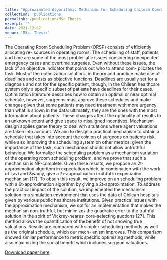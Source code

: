 ```yaml
---
title: "Approximated Algorithmic Mechanism for Scheduling Chilean Operating Rooms with Multi-Agent Based Simulation"
collection: 'publications'
permalink: /publication/MSc_Thesis
excerpt: ''
date: 2021-12-02
venue: 'MSc. Thesis'
---
```

The Operating Room Scheduling Problem (ORSP) consists of efficiently allocating re-
sources in operating rooms. The scheduling of staff, patients and time are some of the most
problematic issues considering unexpected emergency cases and overtime surgeries. Even
without these issues, the lack of an objective indicator that points out who to attend com-
plicates the task.
Most of the optimization solutions, in theory and practice make use of deadlines and costs
as objective functions. Deadlines are usually set for a diagnosis and not for the specific
patient, though, in the Chilean healthcare system only a specific subset of patients have
deadlines for their cases. Optimization literature describes how to obtain an optimal or near
optimal schedule, however, surgeons must approve these schedules and make changes given
that some patients may need treatment with more urgency than what is shown in the data:
ultimately, they are the ones with the most information about patients. These changes affect
the optimality of results to an unknown extent and give space to misaligned incentives.
Mechanism design applies game theory to deal with situations where agent valuations are
taken into account. We aim to design a practical mechanism to obtain a schedule that takes
into account the opinion of surgeons on patients risk, while also improving the scheduling
system on other metrics: given the importance of the task, such mechanism should not allow
untruthful behaviour.
We formalize the scheduling problem as a mechanism variation of the operating room
scheduling problem, and we prove that such a mechanism is NP-complete. Given these
results, we propose an 2t-approximation algorithm in expectation which, in combination
with the work of Lavi and Swamy, give a 2t-approximation truthful in expectation mechanism
[17]. To obtain this result, we improve on an scheduling problem with a 6t-approximation
algorithm by giving a 2t-approximation.
To address the practical impact of the solution, we implemented the mechanism solution
in a simulation environment that uses the data of Chilean hospitals given by various public
healthcare institutions. Given practical issues with the approximation mechanism, we opt
for an implementation that makes the mechanism non-truthful, but minimizes the quadratic
error to the truthful solution in the spirit of Vickrey-nearest core-selecting auctions [27]. This
method allows the quantification of the benefit of not showing true valuations. Results are
compared with simpler scheduling methods as well as the original schedule, which our mech-
anism improves. This comparison showed similar performance to metric specific optimizing
methods, while also maximizing the social benefit which includes surgeon valuations.

[Download paper here](anduresu.github.io/files/MSc_Thesis_AndresOArredondo.pdf)